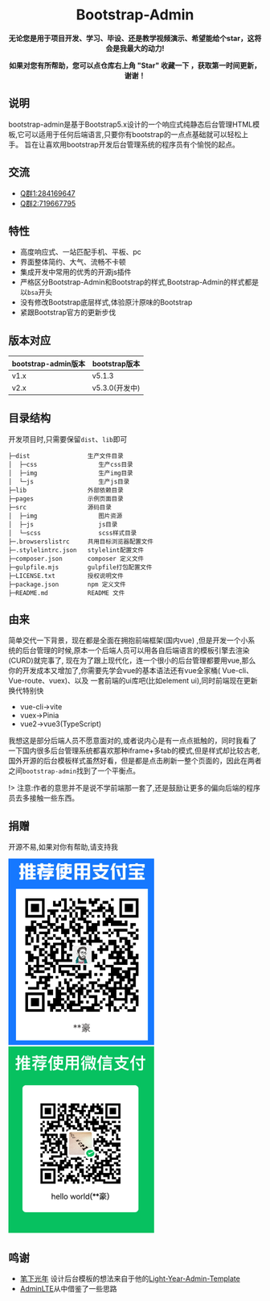 <h1 align="center">Bootstrap-Admin</h1> 

<p align="center">    
    <b>无论您是用于项目开发、学习、毕设、还是教学视频演示、希望能给个star，这将会是我最大的动力!</b>
</p>
<p align="center">    
    <b>如果对您有所帮助，您可以点仓库右上角 "Star" 收藏一下 ，获取第一时间更新，谢谢！</b>
</p>

## 说明

bootstrap-admin是基于Bootstrap5.x设计的一个响应式纯静态后台管理HTML模板,它可以适用于任何后端语言,只要你有bootstrap的一点点基础就可以轻松上手。
旨在让喜欢用bootstrap开发后台管理系统的程序员有个愉悦的起点。


## 交流

- [Q群1:284169647](https://jq.qq.com/?_wv=1027&k=WmCK50m5)
- [Q群2:719667795](https://jq.qq.com/?_wv=1027&k=aQ5vUuVC)

## 特性

- 高度响应式、一站匹配手机、平板、pc
- 界面整体简约、大气、流畅不卡顿
- 集成开发中常用的优秀的开源js插件
- 严格区分Bootstrap-Admin和Bootstrap的样式,Bootstrap-Admin的样式都是以`bsa`开头
- 没有修改Bootstrap底层样式,体验原汁原味的Bootstrap
- 紧跟Bootstrap官方的更新步伐

## 版本对应

| bootstrap-admin版本 | bootstrap版本 |
|-------------------|-------------|
| v1.x              | v5.1.3      |
| v2.x              | v5.3.0(开发中) |

## 目录结构

开发项目时,只需要保留`dist`、`lib`即可

```
├─dist                生产文件目录
│  ├─css                 生产css目录
│  ├─img                 生产img目录
│  └─js                  生产js目录
├─lib                 外部依赖目录
├─pages               示例页面目录
├─src                 源码目录
│  ├─img                 图片资源
│  ├─js                  js目录
│  └─scss                scss样式目录
├─.browserslistrc     共用目标浏览器配置文件
├─.stylelintrc.json   stylelint配置文件
├─composer.json       composer 定义文件
├─gulpfile.mjs        gulpfile打包配置文件
├─LICENSE.txt         授权说明文件
├─package.json        npm 定义文件
├─README.md           README 文件
```

## 由来

简单交代一下背景，现在都是全面在拥抱前端框架(国内vue)
,但是开发一个小系统的后台管理的时候,原本一个后端人员可以用各自后端语言的模板引擎去渲染(CURD)就完事了,
现在为了跟上现代化，连一个很小的后台管理都要用vue,那么你的开发成本又增加了,你需要先学会vue的基本语法还有vue全家桶(
Vue-cli、Vue-route、vuex)、以及
一套前端的ui库吧(比如element ui),同时前端现在更新换代特别快

- vue-cli->vite
- vuex->Pinia
- vue2->vue3(TypeScript)

我想这是部分后端人员不愿意面对的,或者说内心是有一点点抵触的，同时我看了一下国内很多后台管理系统都喜欢那种iframe+多tab的模式,但是样式却比较古老,
国外开源的后台模板样式虽然好看，但是都是点击刷新一整个页面的，因此在两者之间`bootstrap-admin`找到了一个平衡点。

!> 注意:作者的意思并不是说不学前端那一套了,还是鼓励让更多的偏向后端的程序员去多接触一些东西。

## 捐赠

开源不易,如果对你有帮助,请支持我

![支付宝收款码](./dist/img/ali_pay.png)
![微信收款码](./dist/img/wechat_pay.png)

## 鸣谢

- [笔下光年](https://gitee.com/yinqi)
  设计后台模板的想法来自于他的[Light-Year-Admin-Template](https://gitee.com/yinqi/Light-Year-Admin-Template)
- [AdminLTE](https://github.com/ColorlibHQ/AdminLTE)从中借鉴了一些思路